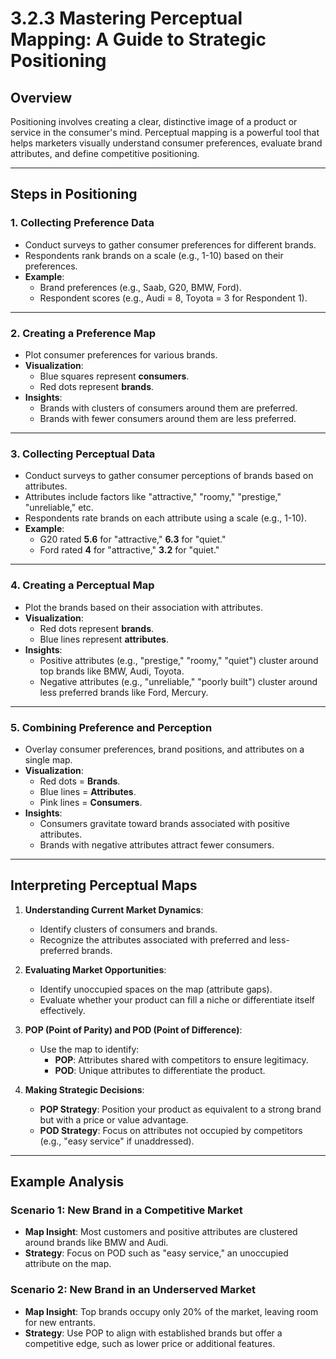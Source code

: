 # 3.2.3 Mastering Perceptual Mapping: A Guide to Strategic Positioning

## Overview
Positioning involves creating a clear, distinctive image of a product or service in the consumer's mind. Perceptual mapping is a powerful tool that helps marketers visually understand consumer preferences, evaluate brand attributes, and define competitive positioning.

---

## Steps in Positioning

### 1. **Collecting Preference Data**
- Conduct surveys to gather consumer preferences for different brands.
- Respondents rank brands on a scale (e.g., 1-10) based on their preferences.
- **Example**:
  - Brand preferences (e.g., Saab, G20, BMW, Ford).
  - Respondent scores (e.g., Audi = 8, Toyota = 3 for Respondent 1).

---

### 2. **Creating a Preference Map**
- Plot consumer preferences for various brands.
- **Visualization**:
  - Blue squares represent **consumers**.
  - Red dots represent **brands**.
- **Insights**:
  - Brands with clusters of consumers around them are preferred.
  - Brands with fewer consumers around them are less preferred.

---

### 3. **Collecting Perceptual Data**
- Conduct surveys to gather consumer perceptions of brands based on attributes.
- Attributes include factors like "attractive," "roomy," "prestige," "unreliable," etc.
- Respondents rate brands on each attribute using a scale (e.g., 1-10).
- **Example**:
  - G20 rated **5.6** for "attractive," **6.3** for "quiet."
  - Ford rated **4** for "attractive," **3.2** for "quiet."

---

### 4. **Creating a Perceptual Map**
- Plot the brands based on their association with attributes.
- **Visualization**:
  - Red dots represent **brands**.
  - Blue lines represent **attributes**.
- **Insights**:
  - Positive attributes (e.g., "prestige," "roomy," "quiet") cluster around top brands like BMW, Audi, Toyota.
  - Negative attributes (e.g., "unreliable," "poorly built") cluster around less preferred brands like Ford, Mercury.

---

### 5. **Combining Preference and Perception**
- Overlay consumer preferences, brand positions, and attributes on a single map.
- **Visualization**:
  - Red dots = **Brands**.
  - Blue lines = **Attributes**.
  - Pink lines = **Consumers**.
- **Insights**:
  - Consumers gravitate toward brands associated with positive attributes.
  - Brands with negative attributes attract fewer consumers.

---

## Interpreting Perceptual Maps

1. **Understanding Current Market Dynamics**:
   - Identify clusters of consumers and brands.
   - Recognize the attributes associated with preferred and less-preferred brands.

2. **Evaluating Market Opportunities**:
   - Identify unoccupied spaces on the map (attribute gaps).
   - Evaluate whether your product can fill a niche or differentiate itself effectively.

3. **POP (Point of Parity) and POD (Point of Difference)**:
   - Use the map to identify:
     - **POP**: Attributes shared with competitors to ensure legitimacy.
     - **POD**: Unique attributes to differentiate the product.

4. **Making Strategic Decisions**:
   - **POP Strategy**: Position your product as equivalent to a strong brand but with a price or value advantage.
   - **POD Strategy**: Focus on attributes not occupied by competitors (e.g., "easy service" if unaddressed).

---

## Example Analysis

### Scenario 1: New Brand in a Competitive Market
- **Map Insight**: Most customers and positive attributes are clustered around brands like BMW and Audi.
- **Strategy**: Focus on POD such as "easy service," an unoccupied attribute on the map.

### Scenario 2: New Brand in an Underserved Market
- **Map Insight**: Top brands occupy only 20% of the market, leaving room for new entrants.
- **Strategy**: Use POP to align with established brands but offer a competitive edge, such as lower price or additional features.
